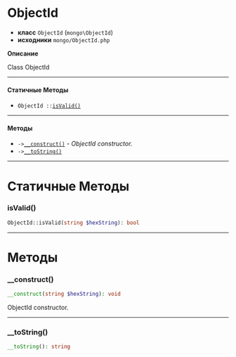 # ObjectId

- **класс** `ObjectId` (`mongo\ObjectId`)
- **исходники** `mongo/ObjectId.php`

**Описание**

Class ObjectId

---

#### Статичные Методы

- `ObjectId ::`[`isValid()`](#method-isvalid)

---

#### Методы

- `->`[`__construct()`](#method-__construct) - _ObjectId constructor._
- `->`[`__toString()`](#method-__tostring)

---
# Статичные Методы

<a name="method-isvalid"></a>

### isValid()
```php
ObjectId::isValid(string $hexString): bool
```

---
# Методы

<a name="method-__construct"></a>

### __construct()
```php
__construct(string $hexString): void
```
ObjectId constructor.

---

<a name="method-__tostring"></a>

### __toString()
```php
__toString(): string
```